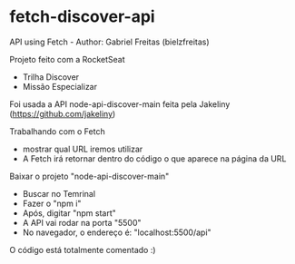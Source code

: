 # fetch-discover-api
API using Fetch - Author: Gabriel Freitas (bielzfreitas)

Projeto feito com a RocketSeat
- Trilha Discover
- Missão Especializar

Foi usada a API node-api-discover-main feita pela Jakeliny (https://github.com/jakeliny)

Trabalhando com o Fetch
- mostrar qual URL iremos utilizar
- A Fetch irá retornar dentro do código o que aparece 
na página da URL

Baixar o projeto "node-api-discover-main"
- Buscar no Temrinal
- Fazer o "npm i"
- Após, digitar "npm start"
- A API vai rodar na porta "5500"
- No navegador, o endereço é: "localhost:5500/api"

O código está totalmente comentado :)



